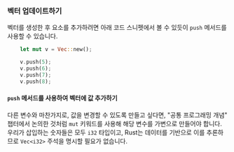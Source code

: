 ### 벡터 업데이트하기

벡터를 생성한 후 요소를 추가하려면 아래 코드 스니펫에서 볼 수 있듯이 `push` 메서드를 사용할 수 있습니다.

```rust
    let mut v = Vec::new();

    v.push(5);
    v.push(6);
    v.push(7);
    v.push(8);
```

#### `push` 메서드를 사용하여 벡터에 값 추가하기

다른 변수와 마찬가지로, 값을 변경할 수 있도록 만들고 싶다면, "공통 프로그래밍 개념" 챕터에서 논의한 것처럼 `mut` 키워드를 사용해 해당 변수를 가변으로 만들어야 합니다. 우리가 삽입하는 숫자들은 모두 `i32` 타입이고, Rust는 데이터를 기반으로 이를 추론하므로 `Vec<i32>` 주석을 명시할 필요가 없습니다.